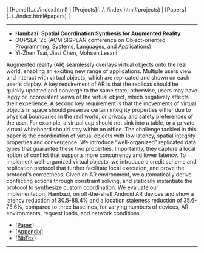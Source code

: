 <div class="right"> 
 | [Home](../../index.html) | [Projects](../../index.html#projects) | [Papers](../../index.html#papers) |
</div>

**************************************************
- **Hambazi: Spatial Coordination Synthesis for Augmented Reality**
- OOPSLA '25 (ACM SIGPLAN conference on Object-oriented Programming, Systems, Languages, and Applications)
- Yi-Zhen Tsai, Jiasi Chen, Mohsen Lesani

Augmented reality (AR) seamlessly overlays virtual objects onto the real world, enabling an exciting new range of applications. Multiple users view and interact with virtual objects, which are replicated and shown on each user's display. A key requirement of AR is that the replicas should be quickly updated and converge to the same state; otherwise, users may have laggy or inconsistent views of the virtual object, which negatively affects their experience. A second key requirement is that the movements of virtual objects in space should preserve certain integrity properties either due to physical boundaries in the real world, or privacy and safety preferences of the user. For example, a virtual cup should not sink into a table, or a private virtual whiteboard should stay within an office. The challenge tackled in this paper is the coordination of virtual objects with low latency, spatial integrity properties and convergence. We introduce “well-organized” replicated data types that guarantee these two properties. Importantly, they capture a local notion of conflict that supports more concurrency and lower latency. To implement well-organized virtual objects, we introduce a credit scheme and replication protocol that further facilitate local execution, and prove the protocol's correctness. Given an AR environment, we automatically derive conflicting actions through constraint solving, and statically instantiate the protocol to synthesize custom coordination. We evaluate our implementation, Hambazi, on off-the-shelf Android AR devices and show a latency reduction of 30.5-88.4% and a location staleness reduction of 35.6-75.6%, compared to three baselines, for varying numbers of devices, AR environments, request loads, and network conditions.

- \[[Paper](OOPSLA25.pdf)\]
- \[[Appendix](Appendix.pdf)\]
- \[[BibTex](Paper.bib)\]

**************************************************

